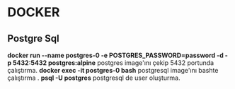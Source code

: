 # DOCKER
## Postgre Sql
**docker run --name postgres-0 -e POSTGRES_PASSWORD=password -d -p 5432:5432 postgres:alpine** postgres image'ını çekip 5432 portunda çalıştırma.
**docker exec -it postgres-0 bash**  postgresql image'ını bashte çalıştırma .
**psql -U postgres** postgresql de user oluşturma.
